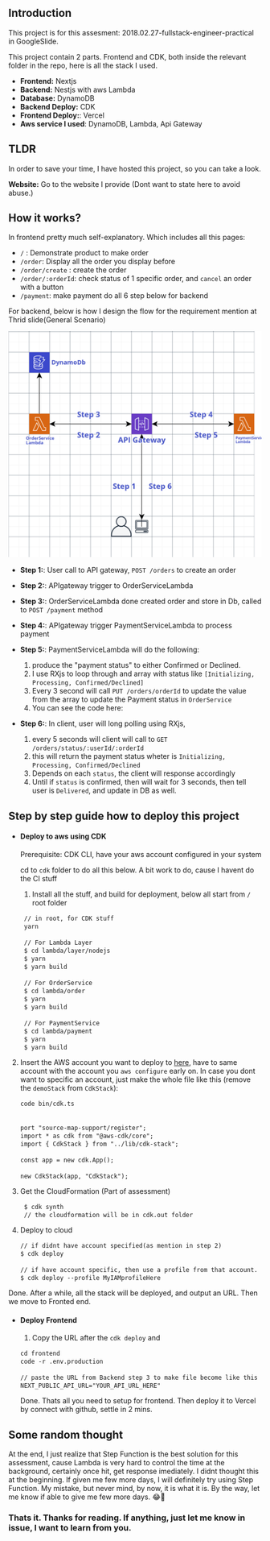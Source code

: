 ## Introduction

This project is for this assesment: 2018.02.27-fullstack-engineer-practical in GoogleSlide.

This project contain 2 parts. Frontend and CDK, both inside the relevant folder in the repo, here is all the stack I used.

- **Frontend:** Nextjs
- **Backend:** Nestjs with aws Lambda
- **Database:** DynamoDB
- **Backend Deploy:** CDK
- **Frontend Deploy:**: Vercel
- **Aws service I used**: DynamoDB, Lambda, Api Gateway

## TLDR

In order to save your time, I have hosted this project, so you can take a look.

**Website:** Go to the website I provide (Dont want to state here to avoid abuse.)

## How it works?

In frontend pretty much self-explanatory. Which includes all this pages:

- `/` : Demonstrate product to make order
- `/order`: Display all the order you display before
- `/order/create` : create the order
- `/order/:orderId`: check status of 1 specific order, and `cancel` an order with a button
- `/payment`: make payment do all 6 step below for backend

For backend, below is how I design the flow for the requirement mention at Thrid slide(General Scenario)

![Alt text](./Setel-assessment.png)

- **Step 1:**: User call to API gateway, `POST /orders` to create an order
- **Step 2:**: APIgateway trigger to OrderServiceLambda
- **Step 3:**: OrderServiceLambda done created order and store in Db, called to `POST /payment` method
- **Step 4:**: APIgateway trigger PaymentServiceLambda to process payment
- **Step 5:**: PaymentServiceLambda will do the following:
  1. produce the "payment status" to either Confirmed or Declined.
  2. I use RXjs to loop through and array with status like `[Initializing, Processing, Confirmed/Declined]`
  3. Every 3 second will call `PUT /orders/orderId` to update the value from the array to update the Payment status in `OrderService`
  4. You can see the code here:
- **Step 6:**: In client, user will long polling using RXjs,

  1.  every 5 seconds will client will call to `GET /orders/status/:userId/:orderId`
  2.  this will return the payment status wheter is `Initializing, Processing, Confirmed/Declined`
  3.  Depends on each `status`, the client will response accordingly
  4.  Until if `status` is confirmed, then will wait for 3 seconds, then tell user is `Delivered`, and update in DB as well.

## Step by step guide how to deploy this project

- #### Deploy to aws using CDK

  Prerequisite: CDK CLI, have your aws account configured in your system

  cd to `cdk` folder to do all this below. A bit work to do, cause I havent do the CI stuff

  1. Install all the stuff, and build for deployment, below all start from `/` root folder

  ```
   // in root, for CDK stuff
   yarn

   // For Lambda Layer
   $ cd lambda/layer/nodejs
   $ yarn
   $ yarn build

   // For OrderService
   $ cd lambda/order
   $ yarn
   $ yarn build

   // For PaymentService
   $ cd lambda/payment
   $ yarn
   $ yarn build
  ```

2. Insert the AWS account you want to deploy to [here](https://github.com/kenchoong/Setel-assessment/blob/1a1aab238684d14c6acd04271a5e3a47c01b070c/cdk/bin/cdk.ts#L9), have to same account with the account you `aws configure` early on. In case you dont want to specific an account, just make the whole file like this (remove the `demoStack` from `CdkStack`):

   ```
   code bin/cdk.ts


   port "source-map-support/register";
   import * as cdk from "@aws-cdk/core";
   import { CdkStack } from "../lib/cdk-stack";

   const app = new cdk.App();

   new CdkStack(app, "CdkStack");
   ```

3. Get the CloudFormation (Part of assessment)

   ```
    $ cdk synth
    // the cloudformation will be in cdk.out folder
   ```

4. Deploy to cloud

   ```
   // if didnt have account specified(as mention in step 2)
   $ cdk deploy

   // if have account specific, then use a profile from that account.
   $ cdk deploy --profile MyIAMprofileHere
   ```

Done. After a while, all the stack will be deployed, and output an URL. Then we move to Fronted end.

- #### Deploy Frontend

  1. Copy the URL after the `cdk deploy` and

  ```
  cd frontend
  code -r .env.production

  // paste the URL from Backend step 3 to make file become like this
  NEXT_PUBLIC_API_URL="YOUR_API_URL_HERE"
  ```

  Done. Thats all you need to setup for frontend. Then deploy it to Vercel by connect with github, settle in 2 mins.

## Some random thought

At the end, I just realize that Step Function is the best solution for this assessment, cause Lambda is very hard to control the time at the background, certainly once hit, get response imediately. I didnt thought this at the beginning. If given me few more days, I will definitely try using Step Function. My mistake, but never mind, by now, it is what it is. By the way, let me know if able to give me few more days. 😂🤣

### Thats it. Thanks for reading. If anything, just let me know in issue, I want to learn from you.
